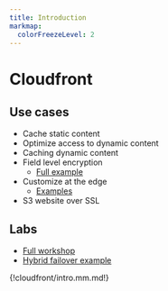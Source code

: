 ```yaml
---
title: Introduction
markmap:
  colorFreezeLevel: 2
---
```


# Cloudfront

## Use cases

- Cache static content 
-  Optimize access to dynamic content
- Caching dynamic content
- Field level encryption
	- [Full example](https://aws.amazon.com/blogs/security/how-to-enhance-the-security-of-sensitive-customer-data-by-using-amazon-cloudfront-field-level-encryption/)
- Customize at the edge
	- [Examples](https://docs.aws.amazon.com/AmazonCloudFront/latest/DeveloperGuide/lambda-examples.html#lambda-examples-redirecting-examples)
-  S3 website over SSL

## Labs

- [Full workshop](https://catalog.us-east-1.prod.workshops.aws/workshops/4557215e-2a5c-4522-a69b-8d058aba088c/en-US/preparation)
- [Hybrid failover example](https://aws.amazon.com/blogs/networking-and-content-delivery/improve-web-application-availability-with-cloudfront-and-route53-hybrid-origin-failover/)


{!cloudfront/intro.mm.md!}